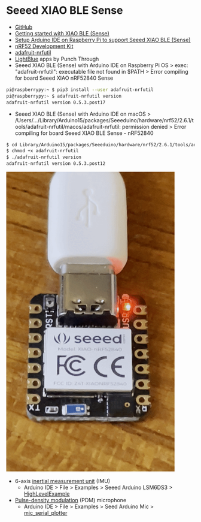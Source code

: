 # Seeed XIAO BLE Sense
* [GitHub](https://github.com/Seeed-Studio)
* [Getting started with XIAO BLE (Sense)](https://wiki.seeedstudio.com/XIAO_BLE/)
* [Setup Arduino IDE on Raspberry Pi to support Seeed XIAO BLE (Sense)](https://www.youtube.com/watch?v=9OsbFAFQtnk)
* [nRF52 Development Kit](https://www.nordicsemi.com/Products/Development-hardware/nrf52-dk)
* [adafruit-nrfutil](https://github.com/adafruit/Adafruit_nRF52_nrfutil)
* [LightBlue](https://punchthrough.com/lightblue/) apps by Punch Through
* Seeed XIAO BLE (Sense) with Arduino IDE on Raspberry Pi OS > exec: "adafruit-nrfutil": executable file not found in $PATH > Error compiling for board Seeed XIAO nRF52840 Sense
```sh
pi@raspberrypy:~ $ pip3 install --user adafruit-nrfutil
pi@raspberrypy:~ $ adafruit-nrfutil version
adafruit-nrfutil version 0.5.3.post17
```
* Seeed XIAO BLE (Sense) with Arduino IDE on macOS > /Users/.../Library/Arduino15/packages/Seeeduino/hardware/nrf52/2.6.1/tools/adafruit-nrfutil/macos/adafruit-nrfutil: permission denied > Error compiling for board Seeed XIAO BLE Sense - nRF52840
```sh
$ cd Library/Arduino15/packages/Seeeduino/hardware/nrf52/2.6.1/tools/adafruit-nrfutil/macos/
$ chmod +x adafruit-nrfutil
$ ./adafruit-nrfutil version
adafruit-nrfutil version 0.5.3.post12
```
![blink.gif](/lesson6/blink.gif)
* 6-axis [inertial measurement unit](https://en.wikipedia.org/wiki/Inertial_measurement_unit) (IMU)
  * Arduino IDE > File > Examples > Seeed Arduino LSM6DS3 > [HighLevelExample](/iot/lesson6/xiao/HighLevelExample.ino)
* [Pulse-density modulation](https://en.wikipedia.org/wiki/Pulse-density_modulation) (PDM) microphone
  * Arduino IDE > File > Examples > Seed Arduino Mic > [mic_serial_plotter](/iot/lesson6/xiao/mic_serial_plotter.ino)
